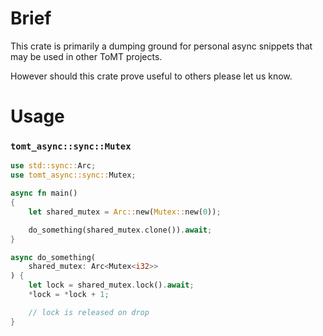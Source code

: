 # Brief

This crate is primarily a dumping ground for personal async snippets that may be used in other ToMT projects.

However should this crate prove useful to others please let us know.

# Usage

### `tomt_async::sync::Mutex`

```rust
use std::sync::Arc;
use tomt_async::sync::Mutex;

async fn main()
{
    let shared_mutex = Arc::new(Mutex::new(0));

    do_something(shared_mutex.clone()).await;
}

async do_something(
    shared_mutex: Arc<Mutex<i32>>
) {
    let lock = shared_mutex.lock().await;
    *lock = *lock + 1;

    // lock is released on drop
}
```
